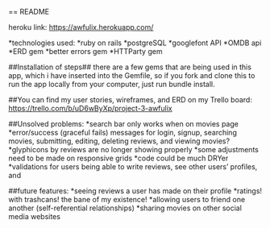 == README

heroku link: https://awfulix.herokuapp.com/

*technologies used:
*ruby on rails
*postgreSQL
*googlefont API
*OMDB api
*ERD gem
*better errors gem
*HTTParty gem

##Installation of steps##
there are a few gems that are being used in this app, which i have inserted into the Gemfile, so if you fork and clone this to run the app locally from your computer, just run bundle install.

##You can find my  user stories, wireframes, and ERD on my Trello board: https://trello.com/b/uD6wByXp/project-3-awfulix

##Unsolved problems:
*search bar only works when on movies page
*error/success (graceful fails) messages for login, signup, searching movies, submitting, editing, deleting reviews, and viewing movies?
*glyphicons by reviews are no longer showing properly
*some adjustments need to be made on responsive grids
*code could be much DRYer
*validations for users being able to write reviews, see other users’ profiles, and


##future features:
*seeing reviews a user has made on their profile
*ratings! with trashcans! the bane of my existence!
*allowing users to friend one another (self-referential relationships)
*sharing movies on other social media websites
